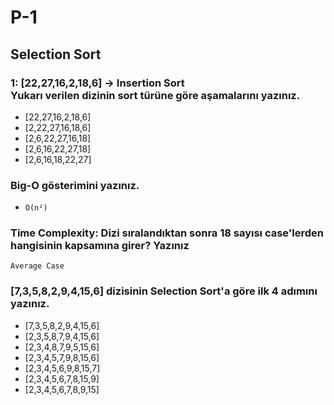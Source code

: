 # P-1

## Selection Sort
### 1: [22,27,16,2,18,6] -> Insertion Sort <br> Yukarı verilen dizinin sort türüne göre aşamalarını yazınız.

- [22,27,16,2,18,6]
- [2,22,27,16,18,6]
- [2,6,22,27,16,18]
- [2,6,16,22,27,18]
- [2,6,16,18,22,27]

 ### Big-O gösterimini yazınız.
- `O(n²)`

### Time Complexity: Dizi sıralandıktan sonra 18 sayısı case'lerden hangisinin kapsamına girer? Yazınız

`Average Case`

### [7,3,5,8,2,9,4,15,6] dizisinin Selection Sort'a göre ilk 4 adımını yazınız.
- [7,3,5,8,2,9,4,15,6]
- [2,3,5,8,7,9,4,15,6]
- [2,3,4,8,7,9,5,15,6]
- [2,3,4,5,7,9,8,15,6]
- [2,3,4,5,6,9,8,15,7]
- [2,3,4,5,6,7,8,15,9]
- [2,3,4,5,6,7,8,9,15] <br>
